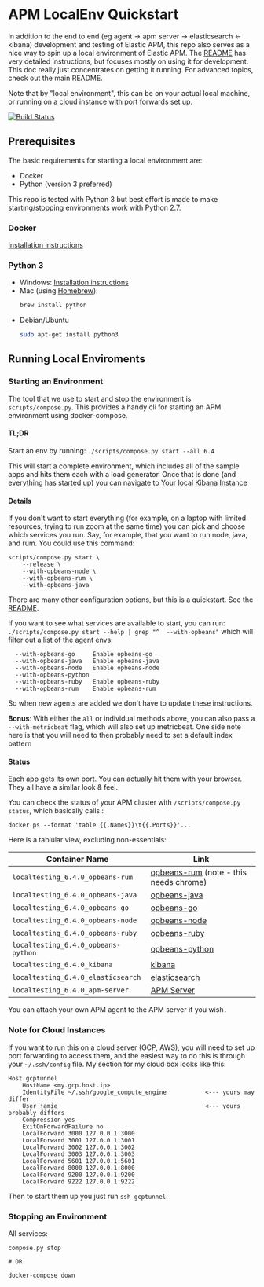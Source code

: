 # APM LocalEnv Quickstart

In addition to the end to end (eg agent -> apm server -> elasticsearch <- kibana) development and testing of Elastic APM, this repo also serves as a nice way to spin up a local environment of Elastic APM.  The [README](/README.md) has very detailed instructions, but focuses mostly on using it for development.  This doc really just concentrates on getting it running.  For advanced topics, check out the main README.

Note that by "local environment", this can be on your actual local machine, or running on a cloud instance with port forwards set up.

[![Build Status](https://apm-ci.elastic.co/view/All/job/elastic+apm-integration-testing+master+push/badge/icon?style=plastic)](https://apm-ci.elastic.co/job/elastic+apm-integration-testing+master+push/)

## Prerequisites

The basic requirements for starting a local environment are:

- Docker
- Python (version 3 preferred)

This repo is tested with Python 3 but best effort is made to make starting/stopping environments work with Python 2.7.

### Docker

[Installation instructions](https://www.docker.com/community-edition)

### Python 3

- Windows: [Installation instructions](https://www.python.org/downloads/windows/)
- Mac (using [Homebrew](https://brew.sh/)):
  ```sh
  brew install python
  ```
- Debian/Ubuntu
  ```sh
  sudo apt-get install python3
  ```

## Running Local Enviroments

### Starting an Environment

The tool that we use to start and stop the environment is `scripts/compose.py`.  This provides a handy cli for starting an APM environment using docker-compose. 

#### TL;DR

Start an env by running:
`./scripts/compose.py start --all 6.4`

This will start a complete environment, which includes all of the sample apps and hits them each with a load generator.  Once that is done (and everything has started up) you can navigate to [Your local Kibana Instance](http://localhost:5601/app/apm#/)

#### Details

If you don't want to start everything (for example, on a laptop with limited resources, trying to run zoom at the same time) you can pick and choose which services you run.  Say, for example, that you want to run node, java, and rum.  You could use this command:
```console
scripts/compose.py start \
    --release \
    --with-opbeans-node \
    --with-opbeans-rum \
    --with-opbeans-java
```

There are many other configuration options, but this is a quickstart.  See the [README](/README.md).

If you want to see what services are available to start, you can run: `./scripts/compose.py start --help | grep "^  --with-opbeans"` which will filter out a list of the agent envs:
```console
  --with-opbeans-go     Enable opbeans-go
  --with-opbeans-java   Enable opbeans-java
  --with-opbeans-node   Enable opbeans-node
  --with-opbeans-python
  --with-opbeans-ruby   Enable opbeans-ruby
  --with-opbeans-rum    Enable opbeans-rum
```
So when new agents are added we don't have to update these instructions.


**Bonus**:  With either the `all` or individual methods above, you can also pass a `--with-metricbeat` flag, which will also set up metricbeat.  One side note here is that you will need to then probably need to set a default index pattern

#### Status

Each app gets its own port.  You can actually hit them with your browser.  They all have a similar look & feel.

You can check the status of your APM cluster with `/scripts/compose.py status`, which basically calls :

`docker ps --format 'table {{.Names}}\t{{.Ports}}'...`

Here is a tablular view, excluding non-essentials:

|Container Name                              | Link                                   |
|--------------------------------------------|----------------------------------------|
|`localtesting_6.4.0_opbeans-rum`            |[opbeans-rum](http://localhost:9222) (note - this needs chrome)   |
|`localtesting_6.4.0_opbeans-java`           |[opbeans-java](http://localhost:3002)   |
|`localtesting_6.4.0_opbeans-go`             |[opbeans-go](http://localhost:3003)     |
|`localtesting_6.4.0_opbeans-node`           |[opbeans-node](http://localhost:3000)   |
|`localtesting_6.4.0_opbeans-ruby`           |[opbeans-ruby](http://localhost:3001)   |
|`localtesting_6.4.0_opbeans-python`         |[opbeans-python](http://localhost:8000) |
|`localtesting_6.4.0_kibana`                 |[kibana](http://localhost:5601)         |
|`localtesting_6.4.0_elasticsearch`          |[elasticsearch](http://localhost:9200)  |
|`localtesting_6.4.0_apm-server`             |[APM Server](http://localhost:6060)     |

You can attach your own APM agent to the APM server if you wish`.`

### Note for Cloud Instances

If you want to run this on a cloud server (GCP, AWS), you will need to set up port forwarding to access them, and the easiest way to do this is through your `~/.ssh/config` file.  My section for my cloud box looks like this:

```
Host gcptunnel
    HostName <my.gcp.host.ip>
    IdentityFile ~/.ssh/google_compute_engine           <--- yours may differ
    User jamie                                          <--- yours probably differs
    Compression yes
    ExitOnForwardFailure no
    LocalForward 3000 127.0.0.1:3000
    LocalForward 3001 127.0.0.1:3001
    LocalForward 3002 127.0.0.1:3002
    LocalForward 3003 127.0.0.1:3003
    LocalForward 5601 127.0.0.1:5601
    LocalForward 8000 127.0.0.1:8000
    LocalForward 9200 127.0.0.1:9200
    LocalForward 9222 127.0.0.1:9222
```

Then to start them up you just run `ssh gcptunnel`.

### Stopping an Environment

All services:
```
compose.py stop

# OR

docker-compose down
```

